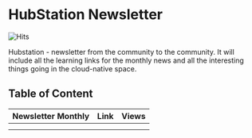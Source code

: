 # HubStation Newsletter 
![Hits](https://hitcounter.pythonanywhere.com/count/tag.svg?url=https%3A%2F%2Fhubstation.github.io%2Fnewsletter%2F)

Hubstation - newsletter from the community to the community. It will include all the learning links for the monthly news and all the interesting things going in the cloud-native space.

## Table of Content 

| Newsletter Monthly  	| Link 	| Views 	|
|-	|-	|-	|
|  	|  	|  	|
|  	|  	|  	|
